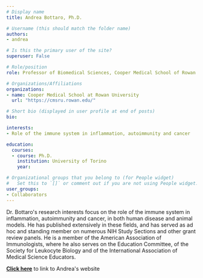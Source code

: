 ```yaml
---
# Display name
title: Andrea Bottaro, Ph.D.

# Username (this should match the folder name)
authors:
- andrea

# Is this the primary user of the site?
superuser: False

# Role/position
role: Professor of Biomedical Sciences, Cooper Medical School of Rowan University

# Organizations/Affiliations
organizations:
- name: Cooper Medical School at Rowan University
  url: "https://cmsru.rowan.edu/"

# Short bio (displayed in user profile at end of posts)
bio: 

interests:
- Role of the immune system in inflammation, autoimmunity and cancer

education:
  courses:
  - course: Ph.D.
    institution: University of Torino
    year: 

# Organizational groups that you belong to (for People widget)
#   Set this to `[]` or comment out if you are not using People widget.
user_groups:
- Collaborators
---
```


Dr. Bottaro's research interests focus on the role of the immune system in inflammation, autoimmunity and cancer, in both human disease and animal models. He has published extensively in these fields, and has served as ad hoc and standing member on numerous NIH Study Sections and other grant review panels. He is a member of the American Association of Immunologists, where he also serves on the Education Committee, of the Society for Leukocyte Biology and of the International Association of Medical Science Educators.

[**Click here**](https://cmsru.rowan.edu/faculty-profiles/biomedical-sciences/faculty/bottaro-andrea.html) to link to Andrea's website
